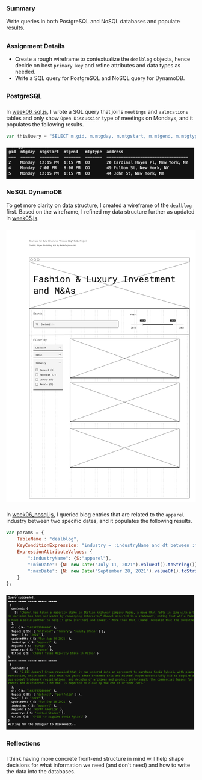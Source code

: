 ### Summary
Write queries in both PostgreSQL and NoSQL databases and populate results. 
##
### Assignment Details
- Create a rough wireframe to contextualize the `dealblog` objects, hence decide on best `primary key` and refine attributes and data types as needed. 
- Write a SQL query for PostgreSQL and NoSQL query for DynamoDB.


##
### PostgreSQL
###
In [week06_sql.js](https://github.com/muonius/msdv-data-structures/blob/master/week06/week06_sql.js), I wrote a SQL query that joins `meetings` and `aalocations` tables and only show `Open Discussion` type of meetings on Mondays, and it populates the following results.

```javascript
var thisQuery = "SELECT m.gid, m.mtgday, m.mtgstart, m.mtgend, m.mtgtype, l.address FROM aalocations l LEFT JOIN meetings m ON l.gid = m.gid WHERE m.mtgday = 'Monday' and m.mtgtype = 'OD';";
```
###
<img src="./PostgreSQL_output.png" width="500" alt="PostgreSQL output">

### NoSQL DynamoDB 

To get more clarity on data structure, I created a wireframe of the `dealblog` first. Based on the wireframe, I refined my data structure further as updated in [week05.js](https://github.com/muonius/msdv-data-structures/blob/master/week05_02/week05.js).

###
<img src="./NoSQL_wireframe.png" width="800" alt="NoSQL wireframe">

###

In [week06_nosql.js](https://github.com/muonius/msdv-data-structures/blob/master/week06/week06_nosql.js), I queried blog entries that are related to the `apparel` industry between two specific dates, and it populates the following results.


```javascript
var params = {
    TableName : "dealblog",
    KeyConditionExpression: "industry = :industryName and dt between :minDate and :maxDate",
    ExpressionAttributeValues: {
        ":industryName": {S:"apparel"},
        ":minDate": {N: new Date("July 11, 2021").valueOf().toString()},
        ":maxDate": {N: new Date("September 28, 2021").valueOf().toString()}
    }
};
```
###
<img src="./NoSQL_output.png" width="500" alt="NoSQL output">

### Reflections
###
I think having more concrete front-end structure in mind will help shape decisions for what information we need (and don't need) and how to write the data into the databases.
